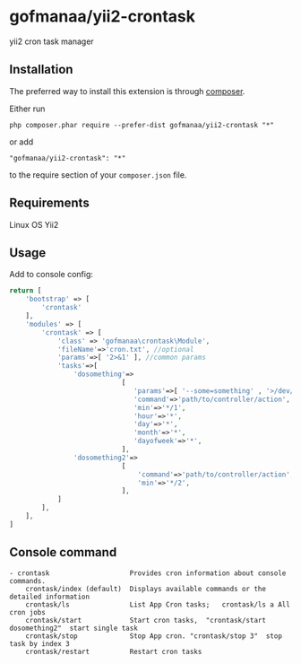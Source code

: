 gofmanaa/yii2-crontask
======================
yii2 cron task manager

Installation
------------

The preferred way to install this extension is through [composer](http://getcomposer.org/download/).

Either run

```
php composer.phar require --prefer-dist gofmanaa/yii2-crontask "*"
```

or add

```
"gofmanaa/yii2-crontask": "*"
```

to the require section of your `composer.json` file.


Requirements
-----

Linux OS
Yii2 

Usage
-----
Add to console config:
   
```php
return [
    'bootstrap' => [
        'crontask'
    ],
    'modules' => [
        'crontask' => [
            'class' => 'gofmanaa\crontask\Module',
            'fileName'=>'cron.txt', //optional
            'params'=>[ '2>&1' ], //common params
            'tasks'=>[
                'dosomething'=>
                            [
                               'params'=>[ '--some=something' , '>/dev/null' ], //task params
                               'command'=>'path/to/controller/action',
                               'min'=>'*/1',
                               'hour'=>'*',
                               'day'=>'*',
                               'month'=>'*',
                               'dayofweek'=>'*',
                            ],
                'dosomething2'=>
                            [
                                'command'=>'path/to/controller/action',
                                'min'=>'*/2',
                            ],
            ]
        ],
    ],
]
```

Console command
-----
```
- crontask                    Provides cron information about console commands.
    crontask/index (default)  Displays available commands or the detailed information
    crontask/ls               List App Cron tasks;   crontask/ls a All cron jobs
    crontask/start            Start cron tasks,  "crontask/start dosomething2"  start single task
    crontask/stop             Stop App cron. "crontask/stop 3"  stop task by index 3 
    crontask/restart          Restart cron tasks
```